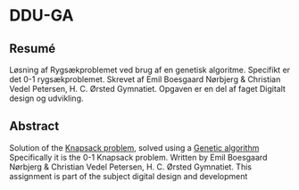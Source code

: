 # DDU-GA
## Resumé  
Løsning af Rygsækproblemet ved brug af en genetisk algoritme.
Specifikt er det 0-1 rygsækproblemet.
Skrevet af Emil Boesgaard Nørbjerg & Christian Vedel Petersen, H. C. Ørsted Gymnatiet.
Opgaven er en del af faget Digitalt design og udvikling.

## Abstract 
Solution of the [Knapsack problem](https://en.wikipedia.org/wiki/Knapsack_problem), solved using a [Genetic algorithm](https://en.wikipedia.org/wiki/Genetic_algorithm)
Specifically it is the 0-1 Knapsack problem.
Written by Emil Boesgaard Nørbjerg & Christian Vedel Petersen, H. C. Ørsted Gymnatiet.
This assignment is part of the subject digital design and development
